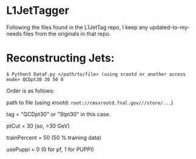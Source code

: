 # L1JetTagger
Following the files found in the L1JetTag repo, I keep any updated-to-my-needs files from the originals in that repo.

# Reconstructing Jets:

`$ Python3 DataF.py </path/to/file> (using xrootd or another access mode> QCDpt30 30 50 0`

Order is as follows:

path to file (using xrootd: `root://cmsxrootd.fnal.gov///store/...`)

tag = "QCDpt30" or "Stpt30" in this case.

ptCut = 30 (so, >30 GeV)

trainPercent = 50 (50 % training data)

usePuppi = 0 (0 for pf, 1 for PUPPI)
